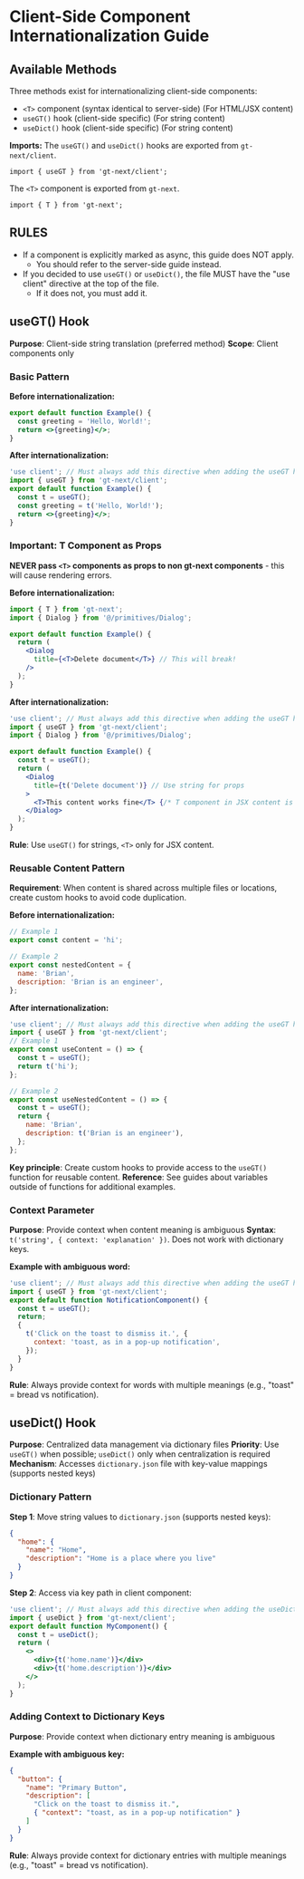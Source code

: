 # Client-Side Component Internationalization Guide

## Available Methods

Three methods exist for internationalizing client-side components:

- `<T>` component (syntax identical to server-side) (For HTML/JSX content)
- `useGT()` hook (client-side specific) (For string content)
- `useDict()` hook (client-side specific) (For string content)

**Imports:** The `useGT()` and `useDict()` hooks are exported from `gt-next/client`.

```tsx
import { useGT } from 'gt-next/client';
```

The `<T>` component is exported from `gt-next`.

```tsx
import { T } from 'gt-next';
```

## RULES

- If a component is explicitly marked as async, this guide does NOT apply.
  - You should refer to the server-side guide instead.
- If you decided to use `useGT()` or `useDict()`, the file MUST have the "use client" directive at the top of the file.
  - If it does not, you must add it.

## useGT() Hook

**Purpose**: Client-side string translation (preferred method)
**Scope**: Client components only

### Basic Pattern

**Before internationalization:**

```jsx
export default function Example() {
  const greeting = 'Hello, World!';
  return <>{greeting}</>;
}
```

**After internationalization:**

```jsx
'use client'; // Must always add this directive when adding the useGT hook
import { useGT } from 'gt-next/client';
export default function Example() {
  const t = useGT();
  const greeting = t('Hello, World!');
  return <>{greeting}</>;
}
```

### Important: T Component as Props

**NEVER pass `<T>` components as props to non gt-next components** - this will cause rendering errors.

**Before internationalization:**

```jsx
import { T } from 'gt-next';
import { Dialog } from '@/primitives/Dialog';

export default function Example() {
  return (
    <Dialog
      title={<T>Delete document</T>} // This will break!
    />
  );
}
```

**After internationalization:**

```jsx
'use client'; // Must always add this directive when adding the useGT hook
import { useGT } from 'gt-next/client';
import { Dialog } from '@/primitives/Dialog';

export default function Example() {
  const t = useGT();
  return (
    <Dialog
      title={t('Delete document')} // Use string for props
    >
      <T>This content works fine</T> {/* T component in JSX content is OK */}
    </Dialog>
  );
}
```

**Rule**: Use `useGT()` for strings, `<T>` only for JSX content.

### Reusable Content Pattern

**Requirement**: When content is shared across multiple files or locations, create custom hooks to avoid code duplication.

**Before internationalization:**

```jsx
// Example 1
export const content = 'hi';

// Example 2
export const nestedContent = {
  name: 'Brian',
  description: 'Brian is an engineer',
};
```

**After internationalization:**

```jsx
'use client'; // Must always add this directive when adding the useGT hook
import { useGT } from 'gt-next/client';
// Example 1
export const useContent = () => {
  const t = useGT();
  return t('hi');
};

// Example 2
export const useNestedContent = () => {
  const t = useGT();
  return {
    name: 'Brian',
    description: t('Brian is an engineer'),
  };
};
```

**Key principle**: Create custom hooks to provide access to the `useGT()` function for reusable content.
**Reference**: See guides about variables outside of functions for additional examples.

### Context Parameter

**Purpose**: Provide context when content meaning is ambiguous
**Syntax**: `t('string', { context: 'explanation' })`. Does not work with dictionary keys.

**Example with ambiguous word:**

```jsx
'use client'; // Must always add this directive when adding the useGT hook
import { useGT } from 'gt-next/client';
export default function NotificationComponent() {
  const t = useGT();
  return;
  {
    t('Click on the toast to dismiss it.', {
      context: 'toast, as in a pop-up notification',
    });
  }
}
```

**Rule**: Always provide context for words with multiple meanings (e.g., "toast" = bread vs notification).

## useDict() Hook

**Purpose**: Centralized data management via dictionary files
**Priority**: Use `useGT()` when possible; `useDict()` only when centralization is required
**Mechanism**: Accesses `dictionary.json` file with key-value mappings (supports nested keys)

### Dictionary Pattern

**Step 1**: Move string values to `dictionary.json` (supports nested keys):

```json
{
  "home": {
    "name": "Home",
    "description": "Home is a place where you live"
  }
}
```

**Step 2**: Access via key path in client component:

```jsx
'use client'; // Must always add this directive when adding the useDict hook
import { useDict } from 'gt-next/client';
export default function MyComponent() {
  const t = useDict();
  return (
    <>
      <div>{t('home.name')}</div>
      <div>{t('home.description')}</div>
    </>
  );
}
```

### Adding Context to Dictionary Keys

**Purpose**: Provide context when dictionary entry meaning is ambiguous

**Example with ambiguous key:**

```json
{
  "button": {
    "name": "Primary Button",
    "description": [
      "Click on the toast to dismiss it.",
      { "context": "toast, as in a pop-up notification" }
    ]
  }
}
```

**Rule**: Always provide context for dictionary entries with multiple meanings (e.g., "toast" = bread vs notification).
